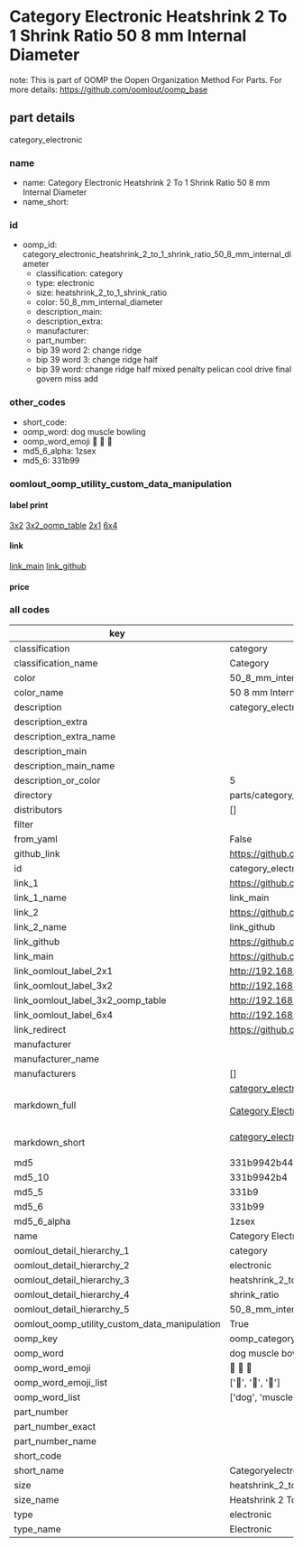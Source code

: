 # Category Electronic Heatshrink 2 To 1 Shrink Ratio 50 8 mm Internal Diameter  

note: This is part of OOMP the Oopen Organization Method For Parts. For more details: https://github.com/oomlout/oomp_base

##  part details
  



category_electronic



### name
* name: Category Electronic Heatshrink 2 To 1 Shrink Ratio 50 8 mm Internal Diameter
* name_short: 
### id
* oomp_id: category_electronic_heatshrink_2_to_1_shrink_ratio_50_8_mm_internal_diameter
  * classification: category
  * type: electronic
  * size: heatshrink_2_to_1_shrink_ratio
  * color: 50_8_mm_internal_diameter
  * description_main: 
  * description_extra: 
  * manufacturer: 
  * part_number: 
  * bip 39 word 2: change ridge
  * bip 39 word 3: change ridge half
  * bip 39 word: change ridge half mixed penalty pelican cool drive final govern miss add

### other_codes
* short_code: 
* oomp_word: dog muscle bowling
* oomp_word_emoji :dog: :muscle: :bowling:
* md5_6_alpha: 1zsex
* md5_6: 331b99






### oomlout_oomp_utility_custom_data_manipulation
#### label print
[3x2](http://192.168.1.245:1112/?label=oomp%201zsex)
[3x2_oomp_table](http://192.168.1.108:1112/?label=oomp%201zsex)
[2x1](http://192.168.1.242:1112/?label=oomp%201zsex)
[6x4](http://192.168.1.55:1112/?label=oomp%201zsex)    

#### link

[link_main](https://github.com/oomlout/oomlout_oomp_version_1_messy/tree/main/parts/category_electronic_heatshrink_2_to_1_shrink_ratio_50_8_mm_internal_diameter) [link_github](https://github.com/oomlout/oomlout_oomp_version_1_messy/tree/main/parts/category_electronic_heatshrink_2_to_1_shrink_ratio_50_8_mm_internal_diameter)                             

#### price







### all codes 
| key | value |  
| --- | --- |  
| classification | category |  
| classification_name | Category |  
| color | 50_8_mm_internal_diameter |  
| color_name | 50 8 mm Internal Diameter |  
| description | category_electronic |  
| description_extra |  |  
| description_extra_name |  |  
| description_main |  |  
| description_main_name |  |  
| description_or_color | 5  |  
| directory | parts/category_electronic_heatshrink_2_to_1_shrink_ratio_50_8_mm_internal_diameter |  
| distributors | [] |  
| filter |  |  
| from_yaml | False |  
| github_link | https://github.com/oomlout/oomlout_oomp_part_src/tree/main/parts/category_electronic_heatshrink_2_to_1_shrink_ratio_50_8_mm_internal_diameter |  
| id | category_electronic_heatshrink_2_to_1_shrink_ratio_50_8_mm_internal_diameter |  
| link_1 | https://github.com/oomlout/oomlout_oomp_version_1_messy/tree/main/parts/category_electronic_heatshrink_2_to_1_shrink_ratio_50_8_mm_internal_diameter |  
| link_1_name | link_main |  
| link_2 | https://github.com/oomlout/oomlout_oomp_version_1_messy/tree/main/parts/category_electronic_heatshrink_2_to_1_shrink_ratio_50_8_mm_internal_diameter |  
| link_2_name | link_github |  
| link_github | https://github.com/oomlout/oomlout_oomp_version_1_messy/tree/main/parts/category_electronic_heatshrink_2_to_1_shrink_ratio_50_8_mm_internal_diameter |  
| link_main | https://github.com/oomlout/oomlout_oomp_version_1_messy/tree/main/parts/category_electronic_heatshrink_2_to_1_shrink_ratio_50_8_mm_internal_diameter |  
| link_oomlout_label_2x1 | http://192.168.1.242:1112/?label=oomp%201zsex |  
| link_oomlout_label_3x2 | http://192.168.1.245:1112/?label=oomp%201zsex |  
| link_oomlout_label_3x2_oomp_table | http://192.168.1.108:1112/?label=oomp%201zsex |  
| link_oomlout_label_6x4 | http://192.168.1.55:1112/?label=oomp%201zsex |  
| link_redirect | https://github.com/oomlout/oomlout_oomp_version_1_messy/tree/main/parts/category_electronic_heatshrink_2_to_1_shrink_ratio_50_8_mm_internal_diameter |  
| manufacturer |  |  
| manufacturer_name |  |  
| manufacturers | [] |  
| markdown_full | [category_electronic_heatshrink_2_to_1_shrink_ratio_50_8_mm_internal_diameter](none)<br>[](none)<br>[Category Electronic Heatshrink 2 To 1 Shrink Ratio 50 8 Mm Internal Diameter](none)<br><br> |  
| markdown_short | [category_electronic_heatshrink_2_to_1_shrink_ratio_50_8_mm_internal_diameter](none)<br><br> |  
| md5 | 331b9942b44345fa895148e2d0ee6131 |  
| md5_10 | 331b9942b4 |  
| md5_5 | 331b9 |  
| md5_6 | 331b99 |  
| md5_6_alpha | 1zsex |  
| name | Category Electronic Heatshrink 2 To 1 Shrink Ratio 50 8 mm Internal Diameter |  
| oomlout_detail_hierarchy_1 | category |  
| oomlout_detail_hierarchy_2 | electronic |  
| oomlout_detail_hierarchy_3 | heatshrink_2_to_1 |  
| oomlout_detail_hierarchy_4 | shrink_ratio |  
| oomlout_detail_hierarchy_5 | 50_8_mm_internal_diameter |  
| oomlout_oomp_utility_custom_data_manipulation | True |  
| oomp_key | oomp_category_electronic_heatshrink_2_to_1_shrink_ratio_50_8_mm_internal_diameter |  
| oomp_word | dog muscle bowling |  
| oomp_word_emoji | :dog: :muscle: :bowling: |  
| oomp_word_emoji_list | [':dog:', ':muscle:', ':bowling:'] |  
| oomp_word_list | ['dog', 'muscle', 'bowling'] |  
| part_number |  |  
| part_number_exact |  |  
| part_number_name |  |  
| short_code |  |  
| short_name | Categoryelectronic |  
| size | heatshrink_2_to_1_shrink_ratio |  
| size_name | Heatshrink 2 To 1 Shrink Ratio |  
| type | electronic |  
| type_name | Electronic |  
